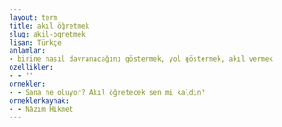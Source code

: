 ```yaml
---
layout: term
title: akıl öğretmek
slug: akil-ogretmek
lisan: Türkçe
anlamlar:
- birine nasıl davranacağını göstermek, yol göstermek, akıl vermek
ozellikler:
- - ''
ornekler:
- - Sana ne oluyor? Akıl öğretecek sen mi kaldın?
orneklerkaynak:
- - Nâzım Hikmet
---
```

